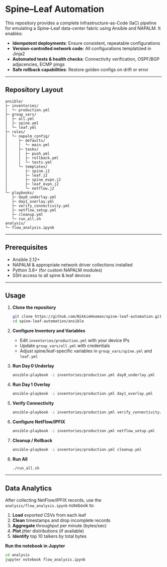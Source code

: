 # Spine–Leaf Automation

This repository provides a complete Infrastructure-as-Code (IaC) pipeline for emulating a Spine–Leaf data-center fabric using Ansible and NAPALM. It enables:

* **Idempotent deployments**: Ensure consistent, repeatable configurations
* **Version-controlled network code**: All configurations templatized in Jinja2
* **Automated tests & health checks**: Connectivity verification, OSPF/BGP adjacencies, ECMP pings
* **Safe rollback capabilities**: Restore golden configs on drift or error

---

## Repository Layout

```
ansible/
├─ inventories/
│  └─ production.yml      
├─ group_vars/
│  ├─ all.yml            
│  ├─ spine.yml           
│  └─ leaf.yml            
├─ roles/
│  └─ napalm_config/
│     ├─ defaults/
│     │  └─ main.yml      
│     ├─ tasks/
│     │  ├─ push.yml       
│     │  ├─ rollback.yml   
│     │  └─ tests.yml     
│     └─ templates/
│        ├─ spine.j2      
│        ├─ leaf.j2       
│        ├─ spine_evpn.j2 
│        ├─ leaf_evpn.j2   
│        └─ netflow.j2     
└─ playbooks/
   ├─ day0_underlay.yml   
   ├─ day1_overlay.yml    
   ├─ verify_connectivity.yml 
   ├─ netflow_setup.yml   
   ├─ cleanup.yml          
   └─ run_all.sh
analysis/
└─ flow_analysis.ipynb 
```

---

## Prerequisites

* Ansible 2.12+
* NAPALM & appropriate network driver collections installed
* Python 3.8+ (for custom NAPALM modules)
* SSH access to all spine & leaf devices

---

## Usage

1. **Clone the repository**

   ```bash
   git clone https://github.com/NikkieHooman/spine-leaf-automation.git
   cd spine-leaf-automation/ansible
   ```

2. **Configure Inventory and Variables**

   * Edit `inventories/production.yml` with your device IPs
   * Update `group_vars/all.yml` with credentials
   * Adjust spine/leaf-specific variables in `group_vars/spine.yml` and `leaf.yml`

3. **Run Day 0 Underlay**

   ```bash
   ansible-playbook -i inventories/production.yml day0_underlay.yml
   ```

4. **Run Day 1 Overlay**

   ```bash
   ansible-playbook -i inventories/production.yml day1_overlay.yml
   ```

5. **Verify Connectivity**

   ```bash
   ansible-playbook -i inventories/production.yml verify_connectivity.yml
   ```

6. **Configure NetFlow/IPFIX**

   ```bash
   ansible-playbook -i inventories/production.yml netflow_setup.yml
   ```

7. **Cleanup / Rollback**

   ```bash
   ansible-playbook -i inventories/production.yml cleanup.yml
   ```

8. **Run All**

   ```bash
   ./run_all.sh
   ```
---

## Data Analytics

After collecting NetFlow/IPFIX records, use the `analysis/flow_analysis.ipynb` notebook to:

1. **Load** exported CSVs from each leaf  
2. **Clean** timestamps and drop incomplete records  
3. **Aggregate** throughput per minute (bytes/sec)  
4. **Plot** jitter distributions (if available)  
5. **Identify** top 10 talkers by total bytes  

**Run the notebook in Jupyter**  
```bash
cd analysis
jupyter notebook flow_analysis.ipynb
